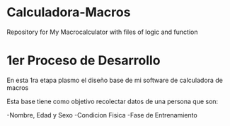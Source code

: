 # Calculadora-Macros
Repository for My Macrocalculator with files of logic and function

# 1er Proceso de Desarrollo

En esta 1ra etapa plasmo el diseño base de mi software de calculadora de macros

Esta base tiene como objetivo recolectar datos de una persona que son:

-Nombre, Edad y Sexo
-Condicion Fisica
-Fase de Entrenamiento

